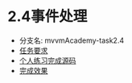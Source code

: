 # 2.4事件处理

* 分支名: mvvmAcademy-task2.4
* [任务要求](http://ife.baidu.com/course/detail/id/9)
* [个人练习完成源码](https://github.com/cycdpoCodeLab/ife-course-2018/tree/mvvmAcademy-task2.4)
* [完成效果](https://cycdpocodelab.github.io/ife-course-2018/mvvmAcademy/task2.4/index.html)

